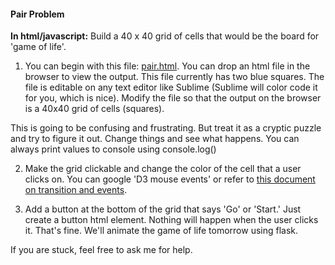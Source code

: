 #### Pair Problem

**In html/javascript:** Build a 40 x 40 grid of cells that would be the board for 'game of life'. 

1) You can begin with this file: [pair.html](pair.html). You can drop an html file in the browser to view the output. This file currently has two blue squares. The file is editable on any text editor like Sublime (Sublime will color code it for you, which is nice). Modify the file so that the output on the browser is a 40x40 grid of cells (squares).

This is going to be confusing and frustrating. But treat it as a cryptic puzzle and try to figure it out. Change things and see what happens. You can always print values to console using console.log()

2) Make the grid clickable and change the color of the cell that a user clicks on. You can google 'D3 mouse events' or refer to [this document on transition and events](transitions_and_events.md).

3) Add a button at the bottom of the grid that says 'Go' or 'Start.' Just create a button html element. Nothing will happen when the user clicks it. That's fine. We'll animate the game of life tomorrow using flask.

If you are stuck, feel free to ask me for help.

